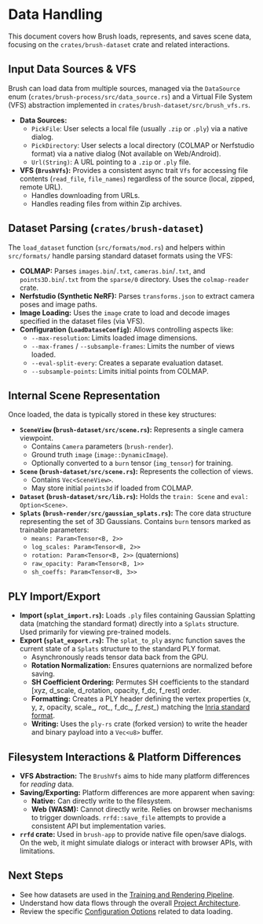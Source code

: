 # Data Handling

This document covers how Brush loads, represents, and saves scene data, focusing on the `crates/brush-dataset` crate and related interactions.

## Input Data Sources & VFS

Brush can load data from multiple sources, managed via the `DataSource` enum (`crates/brush-process/src/data_source.rs`) and a Virtual File System (VFS) abstraction implemented in `crates/brush-dataset/src/brush_vfs.rs`.

*   **Data Sources:**
    *   `PickFile`: User selects a local file (usually `.zip` or `.ply`) via a native dialog.
    *   `PickDirectory`: User selects a local directory (COLMAP or Nerfstudio format) via a native dialog (Not available on Web/Android).
    *   `Url(String)`: A URL pointing to a `.zip` or `.ply` file.
*   **VFS (`BrushVfs`):** Provides a consistent async trait `Vfs` for accessing file contents (`read_file`, `file_names`) regardless of the source (local, zipped, remote URL).
    *   Handles downloading from URLs.
    *   Handles reading files from within Zip archives.

## Dataset Parsing (`crates/brush-dataset`)

The `load_dataset` function (`src/formats/mod.rs`) and helpers within `src/formats/` handle parsing standard dataset formats using the VFS:

*   **COLMAP:** Parses `images.bin`/`.txt`, `cameras.bin`/`.txt`, and `points3D.bin`/`.txt` from the `sparse/0` directory. Uses the `colmap-reader` crate.
*   **Nerfstudio (Synthetic NeRF):** Parses `transforms.json` to extract camera poses and image paths.
*   **Image Loading:** Uses the `image` crate to load and decode images specified in the dataset files (via VFS).
*   **Configuration (`LoadDataseConfig`):** Allows controlling aspects like:
    *   `--max-resolution`: Limits loaded image dimensions.
    *   `--max-frames` / `--subsample-frames`: Limits the number of views loaded.
    *   `--eval-split-every`: Creates a separate evaluation dataset.
    *   `--subsample-points`: Limits initial points from COLMAP.

## Internal Scene Representation

Once loaded, the data is typically stored in these key structures:

*   **`SceneView` (`brush-dataset/src/scene.rs`):** Represents a single camera viewpoint.
    *   Contains `Camera` parameters (`brush-render`).
    *   Ground truth `image` (`image::DynamicImage`).
    *   Optionally converted to a `burn` tensor (`img_tensor`) for training.
*   **`Scene` (`brush-dataset/src/scene.rs`):** Represents the collection of views.
    *   Contains `Vec<SceneView>`.
    *   May store initial `points3d` if loaded from COLMAP.
*   **`Dataset` (`brush-dataset/src/lib.rs`):** Holds the `train: Scene` and `eval: Option<Scene>`.
*   **`Splats` (`brush-render/src/gaussian_splats.rs`):** The core data structure representing the set of 3D Gaussians. Contains `burn` tensors marked as trainable parameters:
    *   `means: Param<Tensor<B, 2>>`
    *   `log_scales: Param<Tensor<B, 2>>`
    *   `rotation: Param<Tensor<B, 2>>` (quaternions)
    *   `raw_opacity: Param<Tensor<B, 1>>`
    *   `sh_coeffs: Param<Tensor<B, 3>>`

## PLY Import/Export

*   **Import (`splat_import.rs`):** Loads `.ply` files containing Gaussian Splatting data (matching the standard format) directly into a `Splats` structure. Used primarily for viewing pre-trained models.
*   **Export (`splat_export.rs`):** The `splat_to_ply` async function saves the current state of a `Splats` structure to the standard PLY format.
    *   Asynchronously reads tensor data back from the GPU.
    *   **Rotation Normalization:** Ensures quaternions are normalized before saving.
    *   **SH Coefficient Ordering:** Permutes SH coefficients to the standard [xyz, d_scale, d_rotation, opacity, f_dc, f_rest] order.
    *   **Formatting:** Creates a PLY header defining the vertex properties (x, y, z, opacity, scale_*, rot_*, f_dc_*, f_rest_*) matching the [Inria standard format](https://github.com/graphdeco-inria/gaussian-splatting/blob/main/utils/sh_utils.py).
    *   **Writing:** Uses the `ply-rs` crate (forked version) to write the header and binary payload into a `Vec<u8>` buffer.

## Filesystem Interactions & Platform Differences

*   **VFS Abstraction:** The `BrushVfs` aims to hide many platform differences for *reading* data.
*   **Saving/Exporting:** Platform differences are more apparent when saving:
    *   **Native:** Can directly write to the filesystem.
    *   **Web (WASM):** Cannot directly write. Relies on browser mechanisms to trigger downloads. `rrfd::save_file` attempts to provide a consistent API but implementation varies.
*   **`rrfd` crate:** Used in `brush-app` to provide native file open/save dialogs. On the web, it might simulate dialogs or interact with browser APIs, with limitations.

## Next Steps

*   See how datasets are used in the [Training and Rendering Pipeline](./training-and-rendering.md).
*   Understand how data flows through the overall [Project Architecture](./architecture.md).
*   Review the specific [Configuration Options](../reference/config-options.md) related to data loading. 